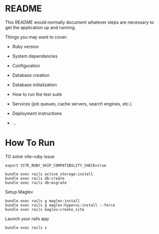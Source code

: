 # README

This README would normally document whatever steps are necessary to get the
application up and running.

Things you may want to cover:

- Ruby version

- System dependencies

- Configuration

- Database creation

- Database initialization

- How to run the test suite

- Services (job queues, cache servers, search engines, etc.)

- Deployment instructions

- ...

# How To Run

TO solve vite-ruby issue

```
export VITE_RUBY_SKIP_COMPATIBILITY_CHECK=true
```

```
bundle exec rails active_storage:install
bundle exec rails db:create
bundle exec rails db:migrate
```

Setup Maglev

```
bundle exec rails g maglev:install
bundle exec rails g maglev:hyperui:install --force
bundle exec rails maglev:create_site
```

Launch your rails app

```
bundle exec rails s
```
